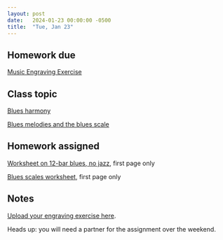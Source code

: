 ```yaml
---
layout: post
date:   2024-01-23 00:00:00 -0500
title:  "Tue, Jan 23"
---
```


## Homework due

[Music Engraving Exercise
](https://gmuedu-my.sharepoint.com/:b:/g/personal/mlavengo_gmu_edu/ETaWywkMF9tOrGv_MXkEzOEB9r0dGKLG8LMnYXjBVca5rg?e=5ZDN4b)

## Class topic

[Blues harmony](https://viva.pressbooks.pub/openmusictheory/chapter/blues-harmony/)

[Blues melodies and the blues scale](https://viva.pressbooks.pub/openmusictheory/chapter/blues-melodies-and-the-blues-scale/)

## Homework assigned

[Worksheet on 12-bar blues, no jazz](https://viva.pressbooks.pub/openmusictheory/chapter/blues-harmony/#assignments), first page only

[Blues scales worksheet](https://viva.pressbooks.pub/openmusictheory/chapter/blues-melodies-and-the-blues-scale/#assignments), first page only

## Notes

[Upload your engraving exercise here](https://gmuedu-my.sharepoint.com/:f:/g/personal/mlavengo_gmu_edu/EjtuCHkVt-5Eq1xx1VdLxCoBUJm0TTi4m8UCqNa1QpQQMw).

Heads up: you will need a partner for the assignment over the weekend.
